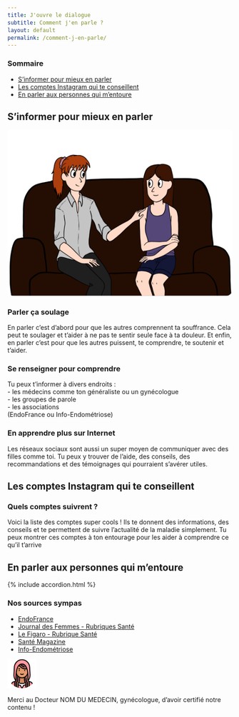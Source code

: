 ```yaml
---
title: J'ouvre le dialogue
subtitle: Comment j'en parle ?
layout: default
permalink: /comment-j-en-parle/
---
```

<section class="sources">
    <div class="container">
        <div class="row">
            <h3>Sommaire</h3>
            <ul class="d-flex flex-column justify-content-lg-between flex-lg-row">
                <li><a href="#sect1">S’informer pour mieux en parler</a></li>
                <li><a href="#sect2">Les comptes Instagram qui te conseillent</a></li>
                <li><a href="#sect3">En parler aux personnes qui m’entoure</a></li>
            </ul>
        </div>
    </div>
</section>

<section id="sect1">
    <div class="container">
        <h2><span>S’informer pour mieux en parler</span></h2>
        <div class="row d-flex justify-content-lg-between mb-lg-75">
            <img class="col-lg-6" src="/assets/images/Fausse_image.jpg">
            <div class="col-lg-5 d-flex justify-content-center flex-column">
                <h3>Parler ça soulage</h3>
                <p>En parler c’est d’abord pour que les autres comprennent ta souffrance.  Cela peut te soulager et t’aider à ne pas te sentir seule face à ta douleur. Et enfin, en parler c’est pour que les autres puissent, te comprendre, te soutenir et t’aider.</p>
            </div>
        </div>
        <div class="row d-flex justify-content-lg-between">
            <div class="col-lg-6 d-flex justify-content-center flex-column">
                <h3>Se renseigner pour comprendre</h3>
                <p>Tu peux t’informer à divers endroits : <br>
                - les médecins comme ton généraliste ou un gynécologue<br>
                - les groupes de parole<br>
                - les associations<br>
                (EndoFrance ou Info-Endométriose)</p>
            </div>
            <div class="col-lg-5 d-flex justify-content-center flex-column">
                <h3>En apprendre plus sur Internet</h3>
                <p>Les réseaux sociaux sont aussi un super moyen de communiquer avec des filles comme toi. 
                Tu peux y trouver de l’aide, des conseils, des recommandations et des témoignages qui pourraient s’avérer utiles.</p>
            </div>
        </div>
    </div>
</section>

<section id="sect2">
    <div class="container">
        <h2><span>Les comptes Instagram qui te conseillent</span></h2>
        <div class="row mb-50">
            <div class="">
                <h3>Quels comptes suivrent ?</h3>
                <p>Voici la liste des comptes super cools ! Ils te donnent des informations, des conseils et te permettent de suivre l’actualité de la maladie simplement. Tu peux montrer ces comptes à ton entourage pour les aider à comprendre ce qu’il t’arrive</p>
            </div>
        </div>
    </div> 
</section>

<section id="sect3">
    <div class="container">
        <h2><span>En parler aux personnes qui m’entoure</span></h2>
        {% include accordion.html %}
    </div>
</section>


<section class="sources">
    <div class="container">
        <div class="row">
            <h3>Nos sources sympas</h3>
            <ul class="d-flex flex-column justify-content-lg-between flex-lg-row">
                <li><a href="#">EndoFrance</a></li>
                <li><a href="#">Journal des Femmes - Rubriques Santé</a></li>
                <li><a href="#">Le Figaro - Rubrique Santé</a></li>
                <li><a href="#">Santé Magazine</a></li>
                <li><a href="#">Info-Endométriose</a></li>
            </ul>
            <div class="d-flex">
                <img src="/assets/images/le-petit-chaperon-rouge.png" alt="photo medecin" class="mr-1">
                <p>Merci au Docteur NOM DU MEDECIN, gynécologue, d’avoir certifié notre contenu !</p>
            </div>
        </div>
    </div>
</section>
